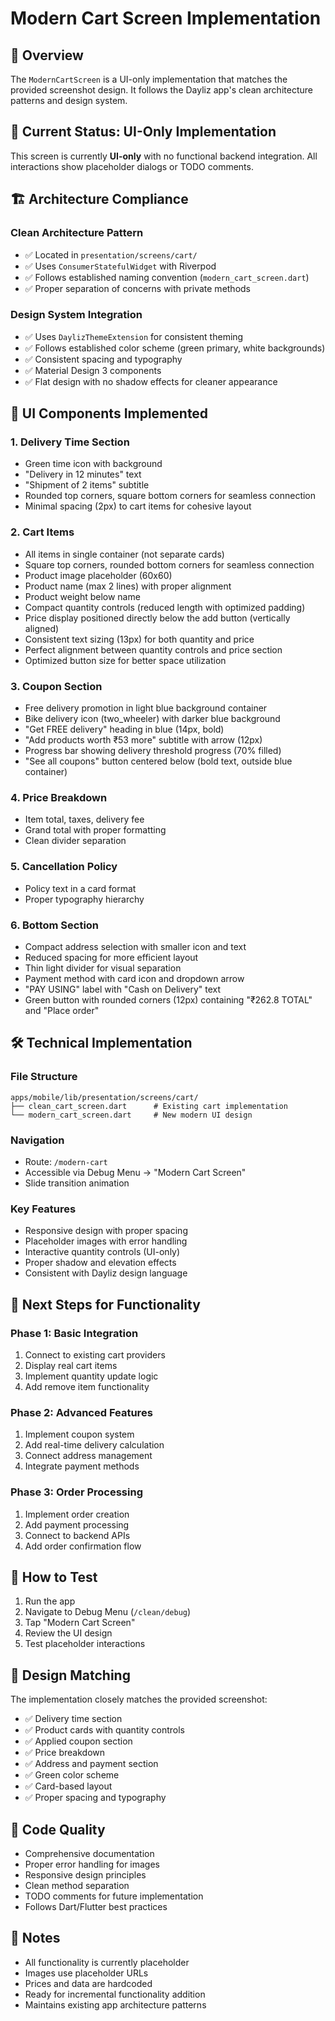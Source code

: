 # Modern Cart Screen Implementation

## 📱 **Overview**

The `ModernCartScreen` is a UI-only implementation that matches the provided screenshot design. It follows the Dayliz app's clean architecture patterns and design system.

## 🎯 **Current Status: UI-Only Implementation**

This screen is currently **UI-only** with no functional backend integration. All interactions show placeholder dialogs or TODO comments.

## 🏗️ **Architecture Compliance**

### **Clean Architecture Pattern**
- ✅ Located in `presentation/screens/cart/`
- ✅ Uses `ConsumerStatefulWidget` with Riverpod
- ✅ Follows established naming convention (`modern_cart_screen.dart`)
- ✅ Proper separation of concerns with private methods

### **Design System Integration**
- ✅ Uses `DaylizThemeExtension` for consistent theming
- ✅ Follows established color scheme (green primary, white backgrounds)
- ✅ Consistent spacing and typography
- ✅ Material Design 3 components
- ✅ Flat design with no shadow effects for cleaner appearance

## 🎨 **UI Components Implemented**

### **1. Delivery Time Section**
- Green time icon with background
- "Delivery in 12 minutes" text
- "Shipment of 2 items" subtitle
- Rounded top corners, square bottom corners for seamless connection
- Minimal spacing (2px) to cart items for cohesive layout

### **2. Cart Items**
- All items in single container (not separate cards)
- Square top corners, rounded bottom corners for seamless connection
- Product image placeholder (60x60)
- Product name (max 2 lines) with proper alignment
- Product weight below name
- Compact quantity controls (reduced length with optimized padding)
- Price display positioned directly below the add button (vertically aligned)
- Consistent text sizing (13px) for both quantity and price
- Perfect alignment between quantity controls and price section
- Optimized button size for better space utilization

### **3. Coupon Section**
- Free delivery promotion in light blue background container
- Bike delivery icon (two_wheeler) with darker blue background
- "Get FREE delivery" heading in blue (14px, bold)
- "Add products worth ₹53 more" subtitle with arrow (12px)
- Progress bar showing delivery threshold progress (70% filled)
- "See all coupons" button centered below (bold text, outside blue container)

### **4. Price Breakdown**
- Item total, taxes, delivery fee
- Grand total with proper formatting
- Clean divider separation

### **5. Cancellation Policy**
- Policy text in a card format
- Proper typography hierarchy

### **6. Bottom Section**
- Compact address selection with smaller icon and text
- Reduced spacing for more efficient layout
- Thin light divider for visual separation
- Payment method with card icon and dropdown arrow
- "PAY USING" label with "Cash on Delivery" text
- Green button with rounded corners (12px) containing "₹262.8 TOTAL" and "Place order"

## 🛠️ **Technical Implementation**

### **File Structure**
```
apps/mobile/lib/presentation/screens/cart/
├── clean_cart_screen.dart      # Existing cart implementation
└── modern_cart_screen.dart     # New modern UI design
```

### **Navigation**
- Route: `/modern-cart`
- Accessible via Debug Menu → "Modern Cart Screen"
- Slide transition animation

### **Key Features**
- Responsive design with proper spacing
- Placeholder images with error handling
- Interactive quantity controls (UI-only)
- Proper shadow and elevation effects
- Consistent with Dayliz design language

## 🔄 **Next Steps for Functionality**

### **Phase 1: Basic Integration**
1. Connect to existing cart providers
2. Display real cart items
3. Implement quantity update logic
4. Add remove item functionality

### **Phase 2: Advanced Features**
1. Implement coupon system
2. Add real-time delivery calculation
3. Connect address management
4. Integrate payment methods

### **Phase 3: Order Processing**
1. Implement order creation
2. Add payment processing
3. Connect to backend APIs
4. Add order confirmation flow

## 📍 **How to Test**

1. Run the app
2. Navigate to Debug Menu (`/clean/debug`)
3. Tap "Modern Cart Screen"
4. Review the UI design
5. Test placeholder interactions

## 🎯 **Design Matching**

The implementation closely matches the provided screenshot:
- ✅ Delivery time section
- ✅ Product cards with quantity controls
- ✅ Applied coupon section
- ✅ Price breakdown
- ✅ Address and payment section
- ✅ Green color scheme
- ✅ Card-based layout
- ✅ Proper spacing and typography

## 🔧 **Code Quality**

- Comprehensive documentation
- Proper error handling for images
- Responsive design principles
- Clean method separation
- TODO comments for future implementation
- Follows Dart/Flutter best practices

## 📝 **Notes**

- All functionality is currently placeholder
- Images use placeholder URLs
- Prices and data are hardcoded
- Ready for incremental functionality addition
- Maintains existing app architecture patterns
